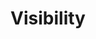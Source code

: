 ---
# Feel free to add content and custom Front Matter to this file.
# To modify the layout, see https://jekyllrb.com/docs/themes/#overriding-theme-defaults

pageID: visibility
category: "Visibility"
title: Visibility
description: Sets a handful of CSS properties that affects the element's visibility to users and machines.
syntax: 
  - data-h2-visibility="MEDIA(VISIBILITY)"
notes: 
  - Note that <code>invisible</code> hides the element visually, but it will still be found by assistive technologies. To hide the element entirely, use <code>hidden</code>.
options:
  - title: MEDIA
    type: media
    content:
  - title: VISIBILITY
    type: custom
    content: "<pre>
      invisible\n
      hidden\n
      visible
    </pre>"
examples:
---
